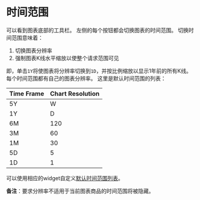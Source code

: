 # 时间范围

可以看到图表底部的工具栏。 左侧的每个按钮都会切换图表的时间范围。 切换时间范围意味着：

1. 切换图表分辨率
2. 强制图表K线水平缩放以使整个请求范围可见

即，单击`1Y`将使图表将分辨率切换到`1D`，并按比例缩放以显示1年前的所有K线。 每个时间范围都有自己的图表分辨率。 这里是默认时间范围的列表：

Time Frame|Chart Resolution
---|---
5Y|W
1Y|D
6M|120
3M|60
1M|30
5D|5
1D|1

可以使用相应的widget自定义[默认时间范围列表](/book/Widget-Constructor.md#timeframes)。

**备注**：要求分辨率不适用于当前图表商品的时间范围将被隐藏。
